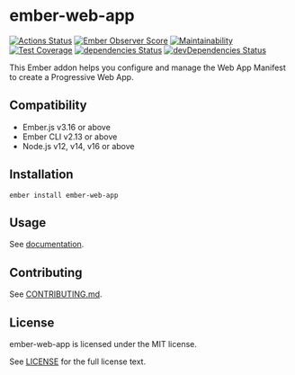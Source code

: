 # ember-web-app

[![Actions Status](https://github.com/zonkyio/ember-web-app/workflows/CI/badge.svg)](https://github.com/zonkyio/ember-web-app/actions)
[![Ember Observer Score](https://emberobserver.com/badges/ember-web-app.svg)](https://emberobserver.com/addons/ember-web-app)
[![Maintainability](https://api.codeclimate.com/v1/badges/3745a4b7af3f134d40ed/maintainability)](https://codeclimate.com/github/zonkyio/ember-web-app/maintainability)
[![Test Coverage](https://api.codeclimate.com/v1/badges/3745a4b7af3f134d40ed/test_coverage)](https://codeclimate.com/github/zonkyio/ember-web-app/test_coverage)
[![dependencies Status](https://david-dm.org/zonkyio/ember-web-app/status.svg)](https://david-dm.org/zonkyio/ember-web-app)
[![devDependencies Status](https://david-dm.org/zonkyio/ember-web-app/dev-status.svg)](https://david-dm.org/zonkyio/ember-web-app?type=dev)

This Ember addon helps you configure and manage the Web App Manifest to create a Progressive Web App.

## Compatibility

- Ember.js v3.16 or above
- Ember CLI v2.13 or above
- Node.js v12, v14, v16 or above

## Installation

```
ember install ember-web-app
```

## Usage

See [documentation](https://zonkyio.github.io/ember-web-app).

## Contributing

See [CONTRIBUTING.md](./CONTRIBUTING.md).

## License

ember-web-app is licensed under the MIT license.

See [LICENSE](./LICENSE) for the full license text.
